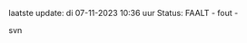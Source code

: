 laatste update: 
di 07-11-2023 10:36   uur 
Status: FAALT - fout - 
<div class="service R">svn</div>